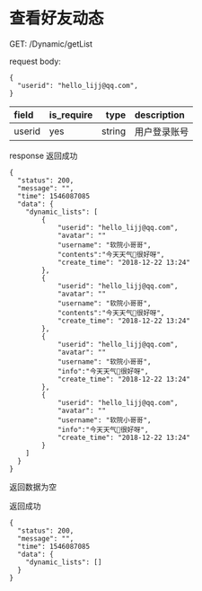 # 查看好友动态

GET:  /Dynamic/getList

request body:
```
{
  "userid": "hello_lijj@qq.com",
}
```
| field      |  is_require |type     | description | 
| :--------  | ------------|--------:| :------     | 
| userid     |   yes       | string  | 用户登录账号 | 


response
返回成功
```
{
  "status": 200,
  "message": "",
  "time": 1546087085
  "data": {
    "dynamic_lists": [
        {
            "userid": "hello_lijj@qq.com",
            "avatar": ""
            "username": "软院小哥哥",
            "contents":"今天天气很好呀",
            "create_time": "2018-12-22 13:24"
        },
        {
            "userid": "hello_lijj@qq.com",
            "avatar": ""
            "username": "软院小哥哥",
            "contents":"今天天气很好呀",
            "create_time": "2018-12-22 13:24"
        },
        {
            "userid": "hello_lijj@qq.com",
            "avatar": ""
            "username": "软院小哥哥",
            "info":"今天天气很好呀",
            "create_time": "2018-12-22 13:24"
        },
        {
            "userid": "hello_lijj@qq.com",
            "avatar": ""
            "username": "软院小哥哥",
            "info":"今天天气很好呀",
            "create_time": "2018-12-22 13:24"
        }
    ]
  }
}
```

返回数据为空

返回成功
```
{
  "status": 200,
  "message": "",
  "time": 1546087085
  "data": {
    "dynamic_lists": []
  }
}
```